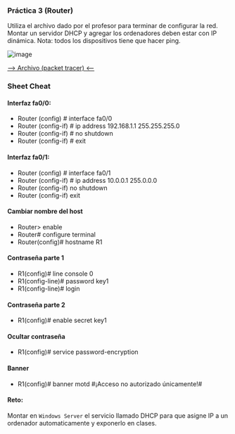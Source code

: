 ### Práctica 3 (Router)

Utiliza el archivo dado por el profesor para terminar de configurar la red. Montar un servidor DHCP y agregar los ordenadores deben estar con IP dinámica.
Nota: todos los dispositivos tiene que hacer ping.

![image](https://github.com/calles/GII_Redes/assets/22343642/2c8fba11-012b-4aab-9c5b-6d6ce46c30c7)


[--> Archivo (packet tracer) <--](https://drive.google.com/file/d/1eUZzR4EBSQw8ppeGPmOSC4zZEI2FWmGz/view?usp=sharing)


### Sheet Cheat

#### Interfaz fa0/0:
- Router (config) # interface fa0/0
- Router (config-if) # ip address 192.168.1.1 255.255.255.0
- Router (config-if) # no shutdown
- Router (config-if) # exit

#### Interfaz fa0/1:
- Router (config) # interface fa0/1
- Router (config-if) # ip address 10.0.0.1 255.0.0.0
- Router (config-if) no shutdown
- Router (config-if) exit

#### Cambiar nombre del host
- Router> enable
- Router# configure terminal
- Router(config)# hostname R1

#### Contraseña parte 1
- R1(config)# line console 0
- R1(config-line)# password key1
- R1(config-line)# login
  
#### Contraseña parte 2
- R1(config)# enable secret key1

#### Ocultar contraseña
- R1(config)# service password-encryption

#### Banner
- R1(config)# banner motd #¡Acceso no autorizado únicamente!#

#### Reto:
Montar en ```Windows Server``` el servicio llamado DHCP para que asigne IP a un ordenador automaticamente y exponerlo en clases.
